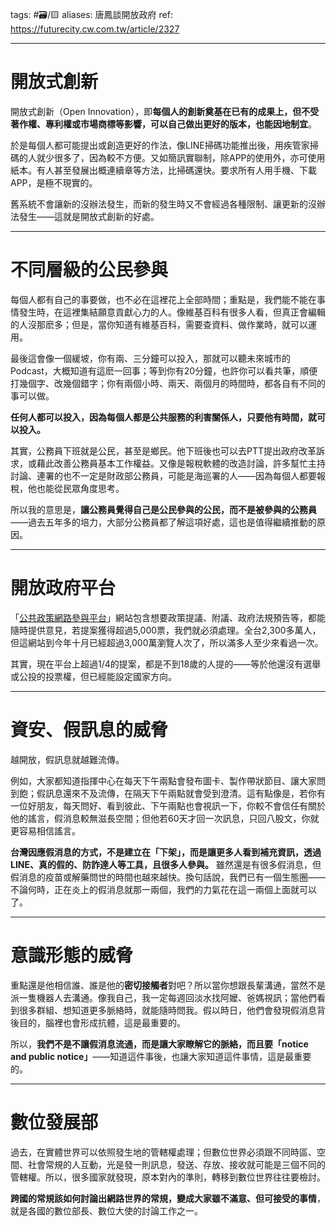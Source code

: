 tags: #🗃/🟨 
aliases: 唐鳳談開放政府
ref:
https://futurecity.cw.com.tw/article/2327

---
# 開放式創新

開放式創新（Open Innovation），即**每個人的創新奠基在已有的成果上，但不受著作權、專利權或市場商標等影響，可以自己做出更好的版本，也能因地制宜**。

於是每個人都可能提出或創造更好的作法，像LINE掃碼功能推出後，用疾管家掃碼的人就少很多了，因為較不方便。又如簡訊實聯制，除APP的使用外，亦可使用紙本。有人甚至發展出概連續章等方法，比掃碼還快。要求所有人用手機、下載APP，是極不現實的。

舊系統不會讓新的沒辦法發生，而新的發生時又不會經過各種限制、讓更新的沒辦法發生——這就是開放式創新的好處。

---

# 不同層級的公民參與

每個人都有自己的事要做，也不必在這裡花上全部時間；重點是，我們能不能在事情發生時，在這裡集結願意貢獻心力的人。像維基百科有很多人看，但真正會編輯的人沒那麽多；但是，當你知道有維基百科，需要查資料、做作業時，就可以運用。

最後這會像一個緩坡，你有兩、三分鐘可以投入，那就可以聽未來城市的Podcast，大概知道有這麽一回事；等到你有20分鐘，也許你可以看共筆，順便打幾個字、改幾個錯字；你有兩個小時、兩天、兩個月的時間時，都各自有不同的事可以做。

**任何人都可以投入，因為每個人都是公共服務的利害關係人，只要他有時間，就可以投入。**

其實，公務員下班就是公民，甚至是鄉民。他下班後也可以去PTT提出政府改革訴求，或藉此改善公務員基本工作權益。又像是報稅軟體的改造討論，許多幫忙主持討論、連署的也不一定是財政部公務員，可能是海巡署的人——因為每個人都要報稅，他也能從民眾角度思考。

所以我的意思是，**讓公務員覺得自己是公民參與的公民，而不是被參與的公務員**——過去五年多的培力，大部分公務員都了解這項好處，這也是值得繼續推動的原因。

---

# 開放政府平台

「[公共政策網路參與平台](https://join.gov.tw/)」網站包含想要政策提議、附議、政府法規預告等，都能隨時提供意見，若提案獲得超過5,000票，我們就必須處理。全台2,300多萬人，但這網站到今年十月已經超過3,000萬瀏覽人次了，所以滿多人至少來看過一次。

其實，現在平台上超過1/4的提案，都是不到18歲的人提的——等於他還沒有選舉或公投的投票權，但已經能設定國家方向。

---

# 資安、假訊息的威脅

越開放，假訊息就越難流傳。

例如，大家都知道指揮中心在每天下午兩點會發布圖卡、製作帶狀節目、讓大家問到飽；假訊息還來不及流傳，在隔天下午兩點就會受到澄清。這有點像是，若你有一位好朋友，每天問好、看到彼此、下午兩點也會視訊一下，你較不會信任有關於他的謠言，假消息較無滋長空間；但他若60天才回一次訊息，只回八股文，你就更容易相信謠言。

**台灣因應假消息的方式，不是建立在「下架」，而是讓更多人看到補充資訊，透過LINE、真的假的、防詐達人等工具，且很多人參與。** 雖然還是有很多假消息，但假消息的疫苗或解藥問世的時間也越來越快。換句話說，我們已有一個生態圈——不論何時，正在炎上的假消息就那一兩個，我們的力氣花在這一兩個上面就可以了。

---

# 意識形態的威脅

重點還是他相信誰、誰是他的**密切接觸者**對吧？所以當你想跟長輩溝通，當然不是派一隻機器人去溝通。像我自己，我一定每週回淡水找阿嬤、爸媽視訊；當他們看到很多群組、想知道更多脈絡時，就能隨時問我。假以時日，他們會發現假消息背後目的，腦裡也會形成抗體，這是最重要的。

所以，**我們不是不讓假消息流通，而是讓大家瞭解它的脈絡，而且要「notice and public notice」**——知道這件事後，也讓大家知道這件事情，這是最重要的。

---


# 數位發展部

過去，在實體世界可以依照發生地的管轄權處理；但數位世界必須跟不同時區、空間、社會常規的人互動，光是發一則訊息，發送、存放、接收就可能是三個不同的管轄權。所以，很多國家就發現，原本對內的準則，轉移到數位世界往往要檢討。

**跨國的常規該如何討論出網路世界的常規，變成大家雖不滿意、但可接受的事情**，就是各國的數位部長、數位大使的討論工作之一。